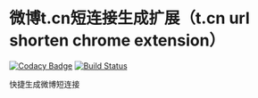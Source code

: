 # 微博t.cn短连接生成扩展（t.cn url shorten chrome extension）

[![Codacy Badge](https://api.codacy.com/project/badge/Grade/6ef3c05ab41c4cdeaf8978c3918b182e)](https://app.codacy.com/manual/pythias/shorten-extension?utm_source=github.com&utm_medium=referral&utm_content=pythias/shorten-extension&utm_campaign=Badge_Grade_Dashboard)
[![Build Status](https://travis-ci.org/pythias/shorten-extension.svg?branch=master)](https://travis-ci.org/pythias/shorten-extension)

快捷生成微博短连接

